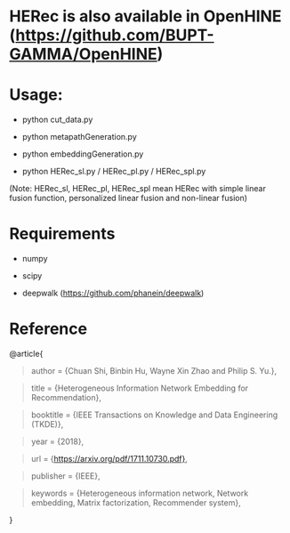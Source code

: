 # HERec is also available in OpenHINE (https://github.com/BUPT-GAMMA/OpenHINE)

# Usage:

* python cut_data.py

* python metapathGeneration.py

* python embeddingGeneration.py

* python HERec_sl.py / HERec_pl.py / HERec_spl.py

(Note: HERec_sl, HERec_pl, HERec_spl mean HERec with simple linear fusion function, personalized linear fusion and non-linear fusion)
# Requirements

* numpy

* scipy

* deepwalk (https://github.com/phanein/deepwalk)

# Reference

@article{

> author = {Chuan Shi, Binbin Hu, Wayne Xin Zhao and Philip S. Yu.},
 
> title = {Heterogeneous Information Network Embedding for Recommendation},
 
> booktitle = {IEEE Transactions on Knowledge and Data Engineering (TKDE)},
 
> year = {2018},
 
> url = {https://arxiv.org/pdf/1711.10730.pdf},
 
> publisher = {IEEE},
 
> keywords = {Heterogeneous information network, Network embedding, Matrix factorization, Recommender system},
 
}
